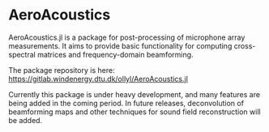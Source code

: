 # AeroAcoustics

AeroAcoustics.jl is a package for post-processing of microphone array measurements.
It aims to provide basic functionality for computing cross-spectral matrices and frequency-domain beamforming.

The package repository is here: <https://gitlab.windenergy.dtu.dk/ollyl/AeroAcoustics.jl>

Currently this package is under heavy development, and many features are being added in the coming period.
In future releases, deconvolution of beamforming maps and other techniques for sound field reconstruction will be added.

